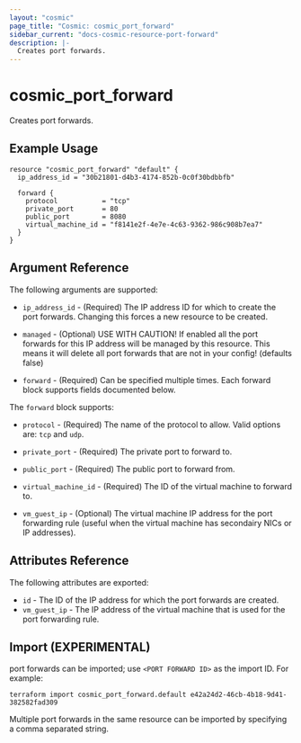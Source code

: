 ```yaml
---
layout: "cosmic"
page_title: "Cosmic: cosmic_port_forward"
sidebar_current: "docs-cosmic-resource-port-forward"
description: |-
  Creates port forwards.
---
```


# cosmic_port_forward

Creates port forwards.

## Example Usage

```hcl
resource "cosmic_port_forward" "default" {
  ip_address_id = "30b21801-d4b3-4174-852b-0c0f30bdbbfb"

  forward {
    protocol           = "tcp"
    private_port       = 80
    public_port        = 8080
    virtual_machine_id = "f8141e2f-4e7e-4c63-9362-986c908b7ea7"
  }
}
```

## Argument Reference

The following arguments are supported:

* `ip_address_id` - (Required) The IP address ID for which to create the port
    forwards. Changing this forces a new resource to be created.

* `managed` - (Optional) USE WITH CAUTION! If enabled all the port forwards for
    this IP address will be managed by this resource. This means it will delete
    all port forwards that are not in your config! (defaults false)

* `forward` - (Required) Can be specified multiple times. Each forward block supports
    fields documented below.

The `forward` block supports:

* `protocol` - (Required) The name of the protocol to allow. Valid options are:
    `tcp` and `udp`.

* `private_port` - (Required) The private port to forward to.

* `public_port` - (Required) The public port to forward from.

* `virtual_machine_id` - (Required) The ID of the virtual machine to forward to.

* `vm_guest_ip` - (Optional) The virtual machine IP address for the port
    forwarding rule (useful when the virtual machine has secondairy NICs
    or IP addresses).

## Attributes Reference

The following attributes are exported:

* `id` - The ID of the IP address for which the port forwards are created.
* `vm_guest_ip` - The IP address of the virtual machine that is used
    for the port forwarding rule.

## Import (EXPERIMENTAL)

port forwards can be imported; use `<PORT FORWARD ID>` as the import ID. For
example:

```shell
terraform import cosmic_port_forward.default e42a24d2-46cb-4b18-9d41-382582fad309
```

Multiple port forwards in the same resource can be imported by specifying a
comma separated string.
